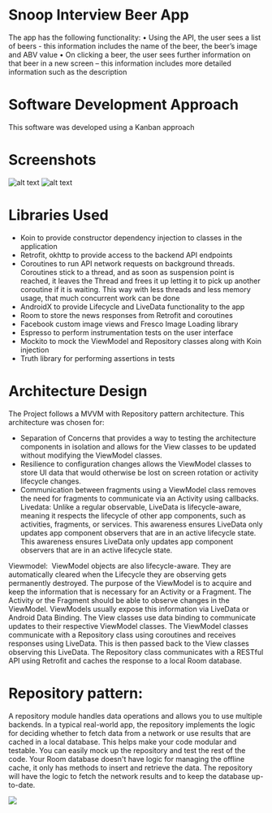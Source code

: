 # Snoop Interview Beer App
The app has the following functionality:
• Using the API, the user sees a list of beers - this information includes the name of the beer, the beer’s image and ABV value
• On clicking a beer, the user sees further information on that beer in a new screen – this information includes more detailed information such as the description
 
# Software Development Approach
This software was developed using a Kanban approach

# Screenshots
![alt text](https://github.com/ldunneone/Snoop-Test-Luke-Dunne/blob/master/app/images/BeerList.png)
![alt text](https://github.com/ldunneone/Snoop-Test-Luke-Dunne/blob/master/app/images/Details.png)

# Libraries Used
- Koin to provide constructor dependency injection to classes in the application
- Retrofit, okhttp  to provide access to the backend API endpoints
- Coroutines to run API network requests on background threads. Coroutines stick to a thread, and as soon as suspension point is reached, it leaves the Thread and frees it up letting it to pick up another coroutine if it is waiting. This way with less threads and less memory usage, that much concurrent work can be done
- AndroidX to provide Lifecycle and LiveData functionality to the app
- Room to store the news responses from Retrofit and coroutines
- Facebook custom image views and Fresco Image Loading library
- Espresso to perform instrumentation tests on the user interface
- Mockito to mock the ViewModel and Repository classes along with Koin injection
- Truth library for performing assertions in tests


# Architecture Design
The Project follows a MVVM with Repository pattern architecture. This architecture was chosen for:
- Separation of Concerns that provides a way to testing the architecture components in isolation and allows for the View classes to be updated without modifying the ViewModel classes.
- Resilience to configuration changes allows the ViewModel classes to store UI data that would otherwise be lost on screen rotation or activity lifecycle changes.
- Communication between fragments using a ViewModel class removes the need for fragments to communicate via an Activity using callbacks.
Livedata: Unlike a regular observable, LiveData is lifecycle-aware, meaning it respects the lifecycle of other app components, such as activities, fragments, or services. This awareness ensures LiveData only updates app component observers that are in an active lifecycle state. This awareness ensures LiveData only updates app component observers that are in an active lifecycle state.

Viewmodel:  ViewModel objects are also lifecycle-aware. They are automatically cleared when the Lifecycle they are observing gets permanently destroyed.
The purpose of the ViewModel is to acquire and keep the information that is necessary for an Activity or a Fragment. The Activity or the Fragment should be able to observe changes in the ViewModel. ViewModels usually expose this information via LiveData or Android Data Binding.
The View classes use data binding to communicate updates to their respective ViewModel classes. The ViewModel classes communicate with a Repository class using coroutines and receives responses using LiveData. This is then passed back to the View classes observing this LiveData. The Repository class communicates with a RESTful API using Retrofit and caches the response to a local Room database.

# Repository pattern: 
A repository module handles data operations and allows you to use multiple backends. 
In a typical real-world app, the repository implements the logic for deciding whether to fetch data from a network or use results that are cached in a local database. 
This helps make your code modular and testable. 
You can easily mock up the repository and test the rest of the code.
Your Room database doesn't have logic for managing the offline cache, it only has methods to insert and retrieve the data. 
The repository will have the logic to fetch the network results and to keep the database up-to-date.


![](https://developer.android.com/topic/libraries/architecture/images/final-architecture.png)
